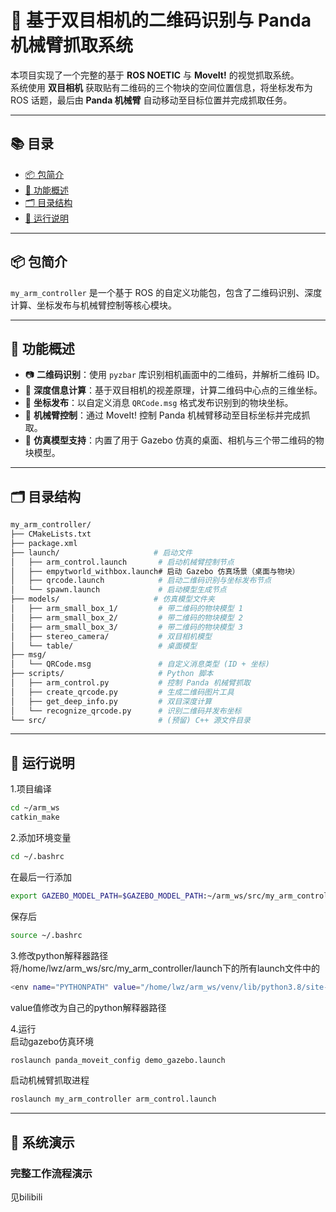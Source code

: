 # 🦾 基于双目相机的二维码识别与 Panda 机械臂抓取系统

本项目实现了一个完整的基于 **ROS NOETIC** 与 **MoveIt!** 的视觉抓取系统。  
系统使用 **双目相机** 获取贴有二维码的三个物块的空间位置信息，将坐标发布为 ROS 话题，最后由 **Panda 机械臂** 自动移动至目标位置并完成抓取任务。

---

## 📚 目录

- [📦 包简介](#-包简介)
- [🧠 功能概述](#-功能概述)
- [🗂️ 目录结构](#️-目录结构)
- [🚀 运行说明](#-运行说明)

---

## 📦 包简介

`my_arm_controller` 是一个基于 ROS 的自定义功能包，包含了二维码识别、深度计算、坐标发布与机械臂控制等核心模块。

---

## 🧠 功能概述

- 📷 **二维码识别**：使用 `pyzbar` 库识别相机画面中的二维码，并解析二维码 ID。  
- 🧭 **深度信息计算**：基于双目相机的视差原理，计算二维码中心点的三维坐标。  
- 📡 **坐标发布**：以自定义消息 `QRCode.msg` 格式发布识别到的物块坐标。  
- 🤖 **机械臂控制**：通过 MoveIt! 控制 Panda 机械臂移动至目标坐标并完成抓取。  
- 🧱 **仿真模型支持**：内置了用于 Gazebo 仿真的桌面、相机与三个带二维码的物块模型。

---

## 🗂️ 目录结构

```bash
my_arm_controller/
├── CMakeLists.txt
├── package.xml
├── launch/                     # 启动文件
│   ├── arm_control.launch       # 启动机械臂控制节点
│   ├── empytworld_withbox.launch# 启动 Gazebo 仿真场景（桌面与物块）
│   ├── qrcode.launch            # 启动二维码识别与坐标发布节点
│   └── spawn.launch             # 启动模型生成节点
├── models/                     # 仿真模型文件夹
│   ├── arm_small_box_1/         # 带二维码的物块模型 1
│   ├── arm_small_box_2/         # 带二维码的物块模型 2
│   ├── arm_small_box_3/         # 带二维码的物块模型 3
│   ├── stereo_camera/           # 双目相机模型
│   └── table/                   # 桌面模型
├── msg/
│   └── QRCode.msg               # 自定义消息类型 (ID + 坐标)
├── scripts/                     # Python 脚本
│   ├── arm_control.py           # 控制 Panda 机械臂抓取
│   ├── create_qrcode.py         # 生成二维码图片工具
│   ├── get_deep_info.py         # 双目深度计算
│   └── recognize_qrcode.py      # 识别二维码并发布坐标
└── src/                         # (预留) C++ 源文件目录
```

---

## 🚀 运行说明

1.项目编译  
```bash
cd ~/arm_ws
catkin_make
```

2.添加环境变量  
```bash
cd ~/.bashrc
```
在最后一行添加
```bash
export GAZEBO_MODEL_PATH=$GAZEBO_MODEL_PATH:~/arm_ws/src/my_arm_controller/models
```
保存后
```bash
source ~/.bashrc
```

3.修改python解释器路径   
将/home/lwz/arm_ws/src/my_arm_controller/launch下的所有launch文件中的  
```bash
<env name="PYTHONPATH" value="/home/lwz/arm_ws/venv/lib/python3.8/site-packages:$(env PYTHONPATH)" />
```
value值修改为自己的python解释器路径   

4.运行  
启动gazebo仿真环境  
```bash
roslaunch panda_moveit_config demo_gazebo.launch 
```
启动机械臂抓取进程  
```bash
roslaunch my_arm_controller arm_control.launch 
```

---

## 🎥 系统演示

### 完整工作流程演示
见bilibili 



